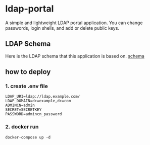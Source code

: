 # ldap-portal
A simple and lightweight LDAP portal application.
You can change passwords, login shells, and add or delete public keys.


## LDAP Schema
Here is the LDAP schema that this application is based on.
[schema](schema)

## how to deploy

### 1. create .env file

```
LDAP_URI=ldap://ldap.example.com/
LDAP_DOMAIN=dc=example,dc=com
ADMINCN=admin
SECRET=SECRETKEY
PASSWORD=admincn_password
```

### 2. docker run

```
docker-compose up -d
```